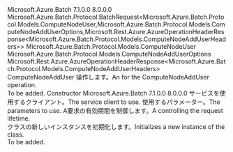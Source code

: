 <Type Name="ComputeNodeAddUserBatchRequest" FullName="Microsoft.Azure.Batch.Protocol.BatchRequests.ComputeNodeAddUserBatchRequest">
  <TypeSignature Language="C#" Value="public class ComputeNodeAddUserBatchRequest : Microsoft.Azure.Batch.Protocol.BatchRequest&lt;Microsoft.Azure.Batch.Protocol.Models.ComputeNodeUser,Microsoft.Azure.Batch.Protocol.Models.ComputeNodeAddUserOptions,Microsoft.Rest.Azure.AzureOperationHeaderResponse&lt;Microsoft.Azure.Batch.Protocol.Models.ComputeNodeAddUserHeaders&gt;&gt;" />
  <TypeSignature Language="ILAsm" Value=".class public auto ansi beforefieldinit ComputeNodeAddUserBatchRequest extends Microsoft.Azure.Batch.Protocol.BatchRequest`3&lt;class Microsoft.Azure.Batch.Protocol.Models.ComputeNodeUser, class Microsoft.Azure.Batch.Protocol.Models.ComputeNodeAddUserOptions, class Microsoft.Rest.Azure.AzureOperationHeaderResponse`1&lt;class Microsoft.Azure.Batch.Protocol.Models.ComputeNodeAddUserHeaders&gt;&gt;" />
  <TypeSignature Language="DocId" Value="T:Microsoft.Azure.Batch.Protocol.BatchRequests.ComputeNodeAddUserBatchRequest" />
  <TypeSignature Language="VB.NET" Value="Public Class ComputeNodeAddUserBatchRequest&#xA;Inherits BatchRequest(Of ComputeNodeUser, ComputeNodeAddUserOptions, AzureOperationHeaderResponse(Of ComputeNodeAddUserHeaders))" />
  <TypeSignature Language="F#" Value="type ComputeNodeAddUserBatchRequest = class&#xA;    inherit BatchRequest&lt;ComputeNodeUser, ComputeNodeAddUserOptions, AzureOperationHeaderResponse&lt;ComputeNodeAddUserHeaders&gt;&gt;" />
  <AssemblyInfo>
    <AssemblyName>Microsoft.Azure.Batch</AssemblyName>
    <AssemblyVersion>7.1.0.0</AssemblyVersion>
    <AssemblyVersion>8.0.0.0</AssemblyVersion>
  </AssemblyInfo>
  <Base>
    <BaseTypeName>Microsoft.Azure.Batch.Protocol.BatchRequest&lt;Microsoft.Azure.Batch.Protocol.Models.ComputeNodeUser,Microsoft.Azure.Batch.Protocol.Models.ComputeNodeAddUserOptions,Microsoft.Rest.Azure.AzureOperationHeaderResponse&lt;Microsoft.Azure.Batch.Protocol.Models.ComputeNodeAddUserHeaders&gt;&gt;</BaseTypeName>
    <BaseTypeArguments>
      <BaseTypeArgument TypeParamName="TBody">Microsoft.Azure.Batch.Protocol.Models.ComputeNodeUser</BaseTypeArgument>
      <BaseTypeArgument TypeParamName="TOptions">Microsoft.Azure.Batch.Protocol.Models.ComputeNodeAddUserOptions</BaseTypeArgument>
      <BaseTypeArgument TypeParamName="TResponse">Microsoft.Rest.Azure.AzureOperationHeaderResponse&lt;Microsoft.Azure.Batch.Protocol.Models.ComputeNodeAddUserHeaders&gt;</BaseTypeArgument>
    </BaseTypeArguments>
  </Base>
  <Interfaces />
  <Docs>
    <summary>
            <span data-ttu-id="cf01b-101"><see cref="T:Microsoft.Azure.Batch.Protocol.IBatchRequest" /> ComputeNodeAddUser 操作します。</span><span class="sxs-lookup"><span data-stu-id="cf01b-101">An <see cref="T:Microsoft.Azure.Batch.Protocol.IBatchRequest" /> for the ComputeNodeAddUser operation.</span></span>
            </summary>
    <remarks>To be added.</remarks>
  </Docs>
  <Members>
    <Member MemberName=".ctor">
      <MemberSignature Language="C#" Value="public ComputeNodeAddUserBatchRequest (Microsoft.Azure.Batch.Protocol.BatchServiceClient serviceClient, Microsoft.Azure.Batch.Protocol.Models.ComputeNodeUser parameters, System.Threading.CancellationToken cancellationToken);" />
      <MemberSignature Language="ILAsm" Value=".method public hidebysig specialname rtspecialname instance void .ctor(class Microsoft.Azure.Batch.Protocol.BatchServiceClient serviceClient, class Microsoft.Azure.Batch.Protocol.Models.ComputeNodeUser parameters, valuetype System.Threading.CancellationToken cancellationToken) cil managed" />
      <MemberSignature Language="DocId" Value="M:Microsoft.Azure.Batch.Protocol.BatchRequests.ComputeNodeAddUserBatchRequest.#ctor(Microsoft.Azure.Batch.Protocol.BatchServiceClient,Microsoft.Azure.Batch.Protocol.Models.ComputeNodeUser,System.Threading.CancellationToken)" />
      <MemberSignature Language="F#" Value="new Microsoft.Azure.Batch.Protocol.BatchRequests.ComputeNodeAddUserBatchRequest : Microsoft.Azure.Batch.Protocol.BatchServiceClient * Microsoft.Azure.Batch.Protocol.Models.ComputeNodeUser * System.Threading.CancellationToken -&gt; Microsoft.Azure.Batch.Protocol.BatchRequests.ComputeNodeAddUserBatchRequest" Usage="new Microsoft.Azure.Batch.Protocol.BatchRequests.ComputeNodeAddUserBatchRequest (serviceClient, parameters, cancellationToken)" />
      <MemberType>Constructor</MemberType>
      <AssemblyInfo>
        <AssemblyName>Microsoft.Azure.Batch</AssemblyName>
        <AssemblyVersion>7.1.0.0</AssemblyVersion>
        <AssemblyVersion>8.0.0.0</AssemblyVersion>
      </AssemblyInfo>
      <Parameters>
        <Parameter Name="serviceClient" Type="Microsoft.Azure.Batch.Protocol.BatchServiceClient" />
        <Parameter Name="parameters" Type="Microsoft.Azure.Batch.Protocol.Models.ComputeNodeUser" />
        <Parameter Name="cancellationToken" Type="System.Threading.CancellationToken" />
      </Parameters>
      <Docs>
        <param name="serviceClient"><span data-ttu-id="cf01b-102">サービスを使用するクライアント。</span><span class="sxs-lookup"><span data-stu-id="cf01b-102">The service client to use.</span></span></param>
        <param name="parameters"><span data-ttu-id="cf01b-103">使用するパラメーター。</span><span class="sxs-lookup"><span data-stu-id="cf01b-103">The parameters to use.</span></span></param>
        <param name="cancellationToken"><span data-ttu-id="cf01b-104">A<see cref="T:System.Threading.CancellationToken" />要求の有効期間を制御します。</span><span class="sxs-lookup"><span data-stu-id="cf01b-104">A <see cref="T:System.Threading.CancellationToken" /> controlling the request lifetime.</span></span></param>
        <summary>
            <span data-ttu-id="cf01b-105"><see cref="T:Microsoft.Azure.Batch.Protocol.BatchRequests.ComputeNodeAddUserBatchRequest" /> クラスの新しいインスタンスを初期化します。</span><span class="sxs-lookup"><span data-stu-id="cf01b-105">Initializes a new instance of the <see cref="T:Microsoft.Azure.Batch.Protocol.BatchRequests.ComputeNodeAddUserBatchRequest" /> class.</span></span>
            </summary>
        <remarks>To be added.</remarks>
      </Docs>
    </Member>
  </Members>
</Type>